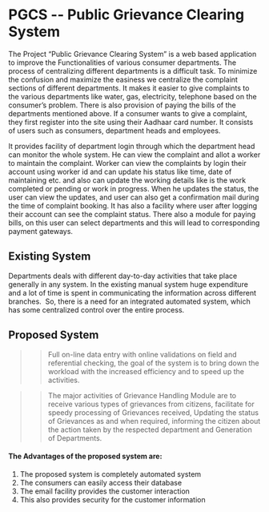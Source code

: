 # PGCS -- Public Grievance Clearing System

The Project “Public Grievance Clearing System” is a web based application to improve the Functionalities of various consumer departments. The process of centralizing different departments is a difficult task. To minimize the confusion and maximize the easiness we centralize the complaint sections of different departments. It makes it easier to give complaints to the various departments like water, gas, electricity, telephone based on the consumer’s problem. There is also provision of paying the bills of the departments mentioned above. If a consumer wants to give a complaint, they first register into the site using their Aadhaar card number. It consists of users such as consumers, department heads and employees.

   It provides facility of department login through which the department head can monitor the whole system. He can view the complaint and allot a worker to maintain the complaint. Worker can view the complaints by login their account using worker id and can update his status like time, date of maintaining etc. and also can update the working details like is the work completed or pending or work in progress. When he updates the status, the user can view the updates, and user can also get a confirmation mail during the time of complaint booking. It has also a facility where user after logging their account can see the complaint status. There also a module for paying bills, on this user can select departments and this will lead to corresponding payment gateways.


## Existing System
   Departments deals with different day-to-day activities that take place generally in any system. In the existing manual system huge expenditure and a lot of time is spent in communicating the information across different branches.  So, there is a need for an integrated automated system, which has some centralized control over the entire process.
   
## Proposed System
>>  Full on-line data entry with online validations on field and referential checking, the goal of the system is to bring down the workload with the increased efficiency and to speed up the activities.

>>  The major activities of Grievance Handling Module are to receive various types of grievances from citizens, facilitate for speedy processing of Grievances received, Updating the status of Grievances as and when required, informing the citizen about the action taken by the respected department and Generation of Departments. 

#### The Advantages of the proposed system are:

1. The proposed system is completely automated system
2. The consumers can easily access their database
3. The email facility provides the customer interaction
4. This also provides security for the customer information





